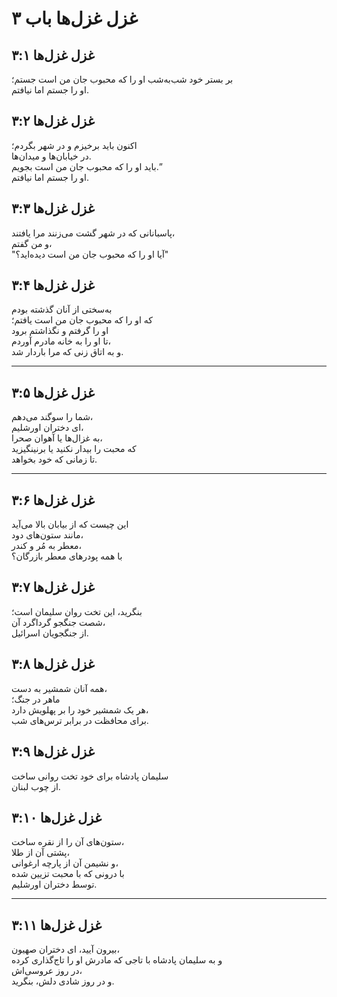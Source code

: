 # غزل غزل‌ها باب ۳

## غزل غزل‌ها ۳:۱

بر بستر خود شب‌به‌شب او را که محبوب جان من است جستم؛  
او را جستم اما نیافتم.

## غزل غزل‌ها ۳:۲

اکنون باید برخیزم و در شهر بگردم؛  
در خیابان‌ها و میدان‌ها.  
باید او را که محبوب جان من است بجویم.”  
او را جستم اما نیافتم.

## غزل غزل‌ها ۳:۳

پاسبانانی که در شهر گشت می‌زنند مرا یافتند،  
و من گفتم،  
"آیا او را که محبوب جان من است دیده‌اید؟"

## غزل غزل‌ها ۳:۴

به‌سختی از آنان گذشته بودم  
که او را که محبوب جان من است یافتم؛  
او را گرفتم و نگذاشتم برود  
تا او را به خانه مادرم آوردم،  
و به اتاق زنی که مرا باردار شد.

---

## غزل غزل‌ها ۳:۵

شما را سوگند می‌دهم،  
ای دختران اورشلیم،  
به غزال‌ها یا آهوان صحرا،  
که محبت را بیدار نکنید یا برنینگیزید  
تا زمانی که خود بخواهد.

---

## غزل غزل‌ها ۳:۶

این چیست که از بیابان بالا می‌آید  
مانند ستون‌های دود،  
معطر به مُر و کندر،  
با همه پودرهای معطر بازرگان؟

## غزل غزل‌ها ۳:۷

بنگرید، این تخت روان سلیمان است؛  
شصت جنگجو گرداگرد آن،  
از جنگجویان اسرائیل.

## غزل غزل‌ها ۳:۸

همه آنان شمشیر به دست،  
ماهر در جنگ؛  
هر یک شمشیر خود را بر پهلویش دارد،  
برای محافظت در برابر ترس‌های شب.

## غزل غزل‌ها ۳:۹

سلیمان پادشاه برای خود تخت روانی ساخت  
از چوب لبنان.

## غزل غزل‌ها ۳:۱۰

ستون‌های آن را از نقره ساخت،  
پشتی آن از طلا،  
و نشیمن آن از پارچه ارغوانی،  
با درونی که با محبت تزیین شده  
توسط دختران اورشلیم.

---

## غزل غزل‌ها ۳:۱۱

بیرون آیید، ای دختران صهیون،  
و به سلیمان پادشاه با تاجی که مادرش او را تاج‌گذاری کرده  
در روز عروسی‌اش،  
و در روز شادی دلش، بنگرید.
